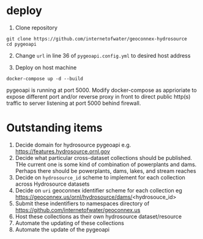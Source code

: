 # deploy

1. Clone repository
```
git clone https://github.com/internetofwater/geoconnex-hydrosource
cd pygeoapi
```

2. Change `url` in line 36 of `pygeoapi.config.yml` to desired host address

3. Deploy on host machine

```
docker-compose up -d --build
```

pygeoapi is running at port 5000. Modify docker-compose as apprioriate to expose different port and/or reverse proxy in front to direct public http(s) traffic to server listening at port 5000 behind firewall.

# Outstanding items

1. Decide domain for hydrosource pygeoapi e.g. https://features.hydrosource.ornl.gov
2. Decide what particular cross-dataset collections should be published. THe current one is some kind of combination of powerplants and dams. Perhaps there should be powerplants, dams, lakes, and stream reaches
3. Decide on `hydrosource_id` scheme to implement for each collection across Hydrosource datasets
4. Decide on `uri` geoconnex identifier scheme for each collection eg https://geoconnex.us/ornl/hydrosource/dams/<hydrosouce_id>
5. Submit these indentifiers to namespaces directory of https://github.com/internetofwater/geoconnex.us
6. Host these collections as their own hydrosource dataset/resource
7. Automate the updating of these collections
8. Automate the update of the pygeoapi
